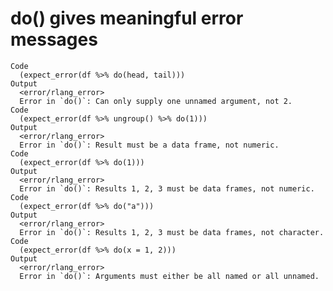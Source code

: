 # do() gives meaningful error messages

    Code
      (expect_error(df %>% do(head, tail)))
    Output
      <error/rlang_error>
      Error in `do()`: Can only supply one unnamed argument, not 2.
    Code
      (expect_error(df %>% ungroup() %>% do(1)))
    Output
      <error/rlang_error>
      Error in `do()`: Result must be a data frame, not numeric.
    Code
      (expect_error(df %>% do(1)))
    Output
      <error/rlang_error>
      Error in `do()`: Results 1, 2, 3 must be data frames, not numeric.
    Code
      (expect_error(df %>% do("a")))
    Output
      <error/rlang_error>
      Error in `do()`: Results 1, 2, 3 must be data frames, not character.
    Code
      (expect_error(df %>% do(x = 1, 2)))
    Output
      <error/rlang_error>
      Error in `do()`: Arguments must either be all named or all unnamed.

